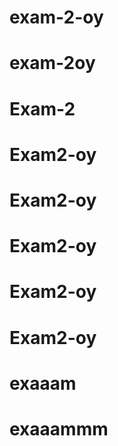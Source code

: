 # exam-2-oy
# exam-2oy
# Exam-2
# Exam2-oy
# Exam2-oy
# Exam2-oy
# Exam2-oy
# Exam2-oy
# exaaam
# exaaammm
